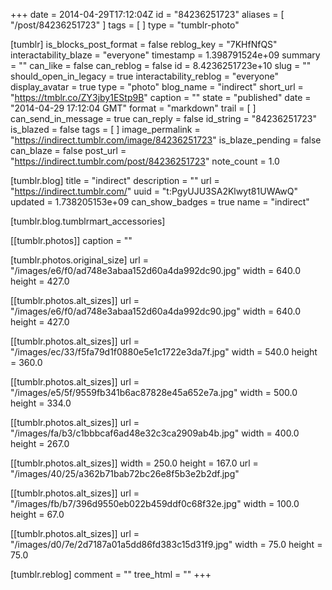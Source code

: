 +++
date = 2014-04-29T17:12:04Z
id = "84236251723"
aliases = [ "/post/84236251723" ]
tags = [ ]
type = "tumblr-photo"

[tumblr]
is_blocks_post_format = false
reblog_key = "7KHfNfQS"
interactability_blaze = "everyone"
timestamp = 1.398791524e+09
summary = ""
can_like = false
can_reblog = false
id = 8.4236251723e+10
slug = ""
should_open_in_legacy = true
interactability_reblog = "everyone"
display_avatar = true
type = "photo"
blog_name = "indirect"
short_url = "https://tmblr.co/ZY3jby1EStp9B"
caption = ""
state = "published"
date = "2014-04-29 17:12:04 GMT"
format = "markdown"
trail = [ ]
can_send_in_message = true
can_reply = false
id_string = "84236251723"
is_blazed = false
tags = [ ]
image_permalink = "https://indirect.tumblr.com/image/84236251723"
is_blaze_pending = false
can_blaze = false
post_url = "https://indirect.tumblr.com/post/84236251723"
note_count = 1.0

[tumblr.blog]
title = "indirect"
description = ""
url = "https://indirect.tumblr.com/"
uuid = "t:PgyUJU3SA2Klwyt81UWAwQ"
updated = 1.738205153e+09
can_show_badges = true
name = "indirect"

[tumblr.blog.tumblrmart_accessories]

[[tumblr.photos]]
caption = ""

[tumblr.photos.original_size]
url = "/images/e6/f0/ad748e3abaa152d60a4da992dc90.jpg"
width = 640.0
height = 427.0

[[tumblr.photos.alt_sizes]]
url = "/images/e6/f0/ad748e3abaa152d60a4da992dc90.jpg"
width = 640.0
height = 427.0

[[tumblr.photos.alt_sizes]]
url = "/images/ec/33/f5fa79d1f0880e5e1c1722e3da7f.jpg"
width = 540.0
height = 360.0

[[tumblr.photos.alt_sizes]]
url = "/images/e5/5f/9559fb341b6ac87828e45a652e7a.jpg"
width = 500.0
height = 334.0

[[tumblr.photos.alt_sizes]]
url = "/images/fa/b3/c1bbbcaf6ad48e32c3ca2909ab4b.jpg"
width = 400.0
height = 267.0

[[tumblr.photos.alt_sizes]]
width = 250.0
height = 167.0
url = "/images/40/25/a362b71bab72bc26e8f5b3e2b2df.jpg"

[[tumblr.photos.alt_sizes]]
url = "/images/fb/b7/396d9550eb022b459ddf0c68f32e.jpg"
width = 100.0
height = 67.0

[[tumblr.photos.alt_sizes]]
url = "/images/d0/7e/2d7187a01a5dd86fd383c15d31f9.jpg"
width = 75.0
height = 75.0

[tumblr.reblog]
comment = ""
tree_html = ""
+++
